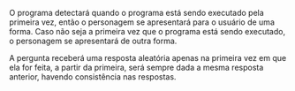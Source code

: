 O programa detectará quando o programa está sendo executado pela primeira vez, então o personagem se apresentará para o usuário de uma forma. Caso não seja a primeira vez que o programa está sendo executado, o personagem se apresentará de outra forma.

A pergunta receberá uma resposta aleatória apenas na primeira vez em que ela for feita, a partir da primeira, será sempre dada a mesma resposta anterior, havendo consistência nas respostas.
